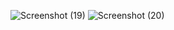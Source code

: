 
![Screenshot (19)](https://github.com/user-attachments/assets/7789afd9-4908-4418-9441-514eea81fe34)
![Screenshot (20)](https://github.com/user-attachments/assets/8fdad5e8-2104-477c-8cfe-2c4d4bc517ac)
